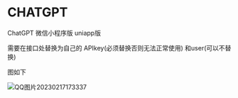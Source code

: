 # CHATGPT
ChatGPT 微信小程序版 uniapp版  

需要在接口处替换为自己的 APIkey(必须替换否则无法正常使用) 和user(可以不替换)  

图如下  

![QQ图片20230217173337](https://user-images.githubusercontent.com/125270275/219607401-65b4717e-e8e5-4395-9de6-9ba5c9d1af04.png)
